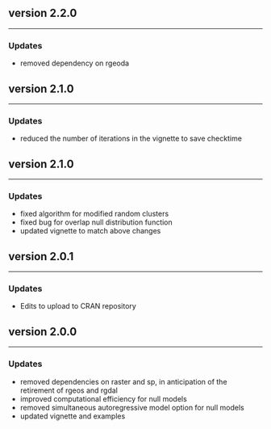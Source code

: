 ## version 2.2.0

---

### Updates

- removed dependency on rgeoda

## version 2.1.0

---

### Updates
- reduced the number of iterations in the vignette to save checktime

## version 2.1.0

---


### Updates
- fixed algorithm for modified random clusters
- fixed bug for overlap null distribution function
- updated vignette to match above changes

## version 2.0.1

---


### Updates

- Edits to upload to CRAN repository


## version 2.0.0

---


### Updates

- removed dependencies on raster and sp, in anticipation of the retirement of rgeos and rgdal
- improved computational efficiency for null models
- removed simultaneous autoregressive model option for null models
- updated vignette and examples